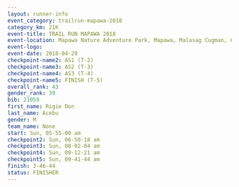 ```yaml
---
layout: runner-info 
event_category: trailrun-mapawa-2018 
category_km: 21K 
event-title: TRAIL RUN MAPAWA 2018 
event-location: Mapawa Nature Adventure Park, Mapawa, Malasag Cugman, Cagayan de Oro Philippines 
event-logo: 
event-date: 2018-04-29 
checkpoint-name2: AS1 (T-2) 
checkpoint-name3: AS2 (T-3) 
checkpoint-name4: AS3 (T-4) 
checkpoint-name5: FINISH (T-5) 
overall_rank: 43
gender_rank: 39
bib: 21059
first_name: Rigie Don
last_name: Acebu
gender: M
team_name: None
start: Sun, 05-55-00 am
checkpoint2: Sun, 06-50-18 am
checkpoint3: Sun, 08-02-04 am
checkpoint4: Sun, 09-12-21 am
checkpoint5: Sun, 09-41-44 am
finish: 3-46-44
status: FINISHER
---
```

